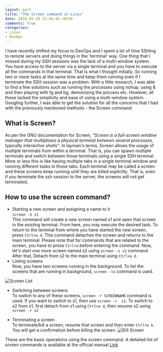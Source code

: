 ```yaml
---
layout: post
title: "The Screen command in Linux"
date: 2016-05-20 15:44:40 +0530
comments: true
categories:
- Linux
- DevOps
---
```

I have recently shifted my focus to DevOps and I spent a lot of time SSHing to remote servers and doing things in the 'terminal' way. One thing that I missed during my SSH sessions was the lack of a multi-window system. You have access to the server via a single terminal and you have to execute all the commands in that terminal. That is what I thought initially. So running two or more tasks at the same time and keep them running even if I terminate the SSH session was a problem. With a little research, I was able to find a few solutions such as running the processes using nohup, using &  and then playing with fg and bg, demonizing the process etc. However, all these lacked the simplicity and ease of using a multi-window system. Googling further, I was able to get the solution for all the concerns that I had with the previously mentioned methods - the Screen command.

## What is Screen?
As per the GNU documentation for Screen, *"Screen is a full-screen window manager that multiplexes a physical terminal between several processes, typically interactive shells"*. In layman's terms, Screen allows the usage of multiple terminals from within a terminal. That is, you can spawn multiple terminals and switch between those terminals using a single SSH terminal. More or less this is like having multiple tabs in a single terminal window and running different tasks in those tabs. Each terminal may be called a screen and these screens keep running until they are killed explicitly. That is, even if you terminate the ssh session to the server, the screens will not get terminated.

## How to use the screen command?
* Starting a new screen and assigning a name to it  
`screen -S s1`  
This command will create a new screen named s1 and open that screen in the existing terminal. From here, you may execute the desired task. To return to the terminal from where you have started the new screen, press `Ctrl+a d`. This command detaches the screen and returns to the main terminal. Please note that for commands that are related to the screen, you have to press `Ctrl+a` before entering the command. Now, let's start one more screen named s2 using `screen -s s2`  command. After that, Detach from s2 to the main terminal using `Ctrl+a d`.
* Listing screens  
 Now, you have two screens running in the background. To list the screens that are running in background, `screen -ls` command is used.

 ![Screen List ](https://lh3.googleusercontent.com/m8AEtH74TiNQxNvTPcj_al20Izli6h-dcTZC0mF3C1y1VXUy4u357iPCA08vVrbo6oBnv-3_RwwcmyEaaN8YHIDm_VIGvx5jN0O9o3CQaMnN2ev1y21ofl7TD1KN0RSuikMMNqv3NSaOoUdxOucDpi-d9aso9fQGL853C4zPuevaAsQ-ejyyNtHBFCkOfS6i10FZojD1ioe5wvqcmzkiAEkvAPkD3HC9vPSJiboHeI-MJIcMOccvx9hsGfpvnzsB0XqimM4JyhpJhHMHDFB8RjFxvXDqHoBAoNyYVnbalOfkV6btkNnqYEDuXBh4yFiz1bCnV3k8vKib4V4BB9CcQ3wCvUOtE1oe9qDfGJfRQpVl9xyJ7FnBNQxCikD5ExhZtRl0Nd35WcFZgr1Ujf9b8bCvjh8J2wA8pmZwGYsgxnxkqPcpLpUmFUqHew28B7ntP05jWoQd1wU9xqvmdwV99cWV2YmivFUgkBDGL-Q82B7PAijFNhNmHrSCyMSoo-idBPbApT-K9vXvZ0UgrnGsJ2dosPIRRwXosapH9YgWkrWPdJcW1vUfF-4vtbpQoPSByQEGLq-FpBl-Wuqf-9VeA0Z3YC7tL0Pi=w689-h114-no "Screen")

* Switching between screens  
 To switch to any of these screens, `screen -r SCREENNAME` command is used. If you want to switch to s1, then use `screen -r  s1`. To switch to s2 from s1, first detach from s1 using `Ctrl+a d`, then resume s2 using `screen -r s2`

* Terminating a screen  
To terminate/kill a screen, resume that screen and then enter `Ctrl+a k`. You will get a confirmation before killing the screen.
![Kill Screen](https://lh3.googleusercontent.com/aYusDu27M72tacZkTQn0r4RUOzD34g6k6MX5E5qa-Sef1ENsuWvCmLeIGmMIxJKnC-MeEXULvH18awOYCZC0Alc614WkGpArvqg7uU4IpNYkxRQq7uf6Lpq8kEqjQnW8_GWsgzo7b4oyHRNUQRTDqdZ2APDU8hwXYjA-a1vgmiZDEAlVM32aKLfk9LuJC-gJJOaD6aNv1IZtFU4WexoAJUznzaHBXdpCPxvmGl3odJJDZhFDczKPpnvL8Ic4zLExKGMiGbNtF757dn3rR67coQX1RUbUVM65Az1VXDBRsGJkMlAvY3ZCYNAq_YHzzTsY08UeHyx8tMKByr0ho9Hy6KS_ib4Xe3lH9mbM06e3o9ZgNypbgqNyjKroxgM56EfIHYinqXYPDo8yPCXJe8OQcmKdulh_xgWMX5qDk3e5DcL85tLlzttpmrH8xS9UfeIuI8xil-vse8lwlDf_SS12y9lf4LluHhtRtlZkeZEd6pFDgsKzPpJrqx6rBAOs-wpX1UjBca83l6SFg2vbaES6U05vGiGKNwgOFBl59DzHZw9vfEUb5SEEWhzWX4y8PoXndB1VZ1U9vKGzfiuIzBFSET9mxTDLnVJP=w383-h177-no "Terminate-confirm")

These are the basic operations using the screen command. A detailed list of screen commands is available at the official manual [Link](https://www.gnu.org/software/screen/manual/screen.html)
